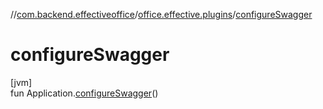 //[com.backend.effectiveoffice](IdeaProjects/labs-office-elevator/effectiveOfficeBackend/documentation/gfm/index.md)/[office.effective.plugins](IdeaProjects/labs-office-elevator/effectiveOfficeBackend/documentation/gfm/com.backend.effectiveoffice/office.effective.plugins/index.md)/[configureSwagger](IdeaProjects/labs-office-elevator/effectiveOfficeBackend/documentation/gfm/com.backend.effectiveoffice/office.effective.plugins/configure-swagger.md)

# configureSwagger

[jvm]\
fun Application.[configureSwagger](IdeaProjects/labs-office-elevator/effectiveOfficeBackend/documentation/gfm/com.backend.effectiveoffice/office.effective.plugins/configure-swagger.md)()
